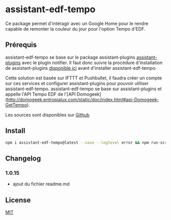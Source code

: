 # assistant-edf-tempo

Ce package permet d'intéragir avec un Google Home pour le rendre capable de remonter la couleur du jour pour l'option Tempo d'EDF.

## Prérequis

assistant-edf-tempo se base sur le package assistant-plugins [assistant-plugins](https://www.npmjs.com/package/assistant-plugins) avec le plugin notifier. 
Il faut donc suivre la procédure d'installation de assistant-plugins [disponible ici](https://aymkdn.github.io/assistant-plugins) avant d'installer assistant-edf-tempo.


Cette solution est basée sur IFTTT et Pushbullet, il faudra créer un compte sur ces services et configurer assistant-plugins pour pouvoir utiliser assistant-edf-tempo.
assistant-edf-tempo se base sur assistant-plugins et appelle l'API Tempo EDF de l'[API Domogeek] (http://domogeek.entropialux.com/static/doc/index.html#api-Domogeek-GetTempo).

Les sources sont disponibles sur [Github](https://github.com/vazyvite/assistant-edf-tempo)

## Install

```bash
npm i assistant-edf-tempo@latest --save --loglevel error && npm run-script postinstall
```

## Changelog
### 1.0.15
* ajout du fichier readme.md

## License

[MIT](http://vjpr.mit-license.org)